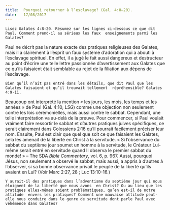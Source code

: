 ```yaml
---
title:  Pourquoi retourner à l’esclavage? (Gal. 4:8–20).
date:   17/08/2017
---
```


`Lisez Galates 4:8-20. Résumez sur les lignes ci-dessous ce que dit Paul. Comment prend-il au sérieux les faux  enseignements parmi les Galates?`

Paul ne décrit pas la nature exacte des pratiques religieuses des Galates, mais il a clairement à l’esprit un faux  système d’adoration qui a abouti à l’esclavage spirituel. En effet, il a jugé le fait aussi dangereux et destructeur  au point d’écrire une telle lettre passionnée d’avertissement aux Galates que ce qu’ils faisaient était semblable  au rejet de la filiation aux dépens de l’esclavage. 

`Bien qu’il n’ait pas entré dans les détails, que dit Paul que les Galates faisaient et qu’il trouvait tellement  répréhensible? Galates 4:9-11.`

Beaucoup ont interprété la mention « les jours, les mois, les temps et les années » de Paul (Gal. 4:10, *LSG*) comme une objection non seulement contre les lois cérémonielles, mais aussi contre le sabbat. Cependant, une  telle interprétation va au-delà de la preuve. Pour commencer, si Paul voulait vraiment faire ressortir le sabbat  et d’autres pratiques juives spécifiques, ce serait clairement dans Colossiens 2:16 qu’il pourrait facilement  préciser leur nom. Ensuite, Paul est clair que quel que soit ce que faisaient les Galates, cela les amenait de la  liberté en Christ à la servitude. « Si l’observance du sabbat du septième jour soumet un homme à la servitude,  le Créateur Lui-même serait entré en servitude quand Il observa le premier sabbat du monde! » – The SDA *Bible Commentary*, vol. 6, p. 967. Aussi, pourquoi Jésus, non seulement a observé le sabbat, mais aussi, a appris  à d’autres à l’observer, si sa bonne observance privait le peuple de la liberté qu’ils avaient en Lui? (Voir Marc  2:27, 28 ; Luc 13:10-16.)

`Y aurait-il des pratiques dans l’adventisme du septième jour qui nous éloignent de la liberté que nous avons  en Christ? Ou au lieu que les pratiques elles-mêmes soient problématiques, qu’en est-il de notre attitude  envers les pratiques? Comment une mauvaise attitude peut-elle nous conduire dans le genre de servitude dont parle Paul avec véhémence dans Galates?`